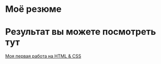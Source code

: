 # Моё резюме
# Результат вы можете посмотреть тут
[Моя первая работа на HTML & CSS](https://fathersergey.github.io/resume/)

